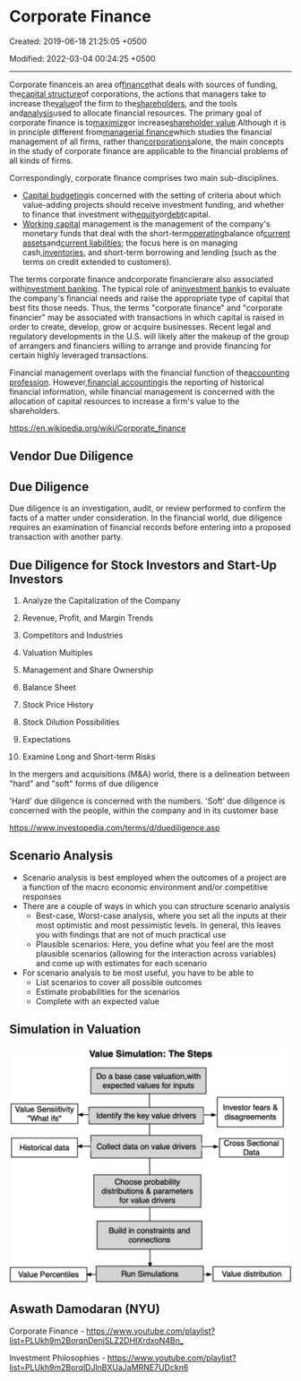 # Corporate Finance

Created: 2019-06-18 21:25:05 +0500

Modified: 2022-03-04 00:24:25 +0500

---

Corporate financeis an area of[finance](https://en.wikipedia.org/wiki/Finance)that deals with sources of funding, the[capital structure](https://en.wikipedia.org/wiki/Capital_structure)of corporations, the actions that managers take to increase the[value](https://en.wikipedia.org/wiki/Value_investing)of the firm to the[shareholders](https://en.wikipedia.org/wiki/Shareholder), and the tools and[analysis](https://en.wikipedia.org/wiki/Analysis)used to allocate financial resources. The primary goal of corporate finance is to[maximize](https://en.wikipedia.org/wiki/Shareholder_value)or increase[shareholder value](https://en.wikipedia.org/wiki/Valuation_(finance)).Although it is in principle different from[managerial finance](https://en.wikipedia.org/wiki/Managerial_finance)which studies the financial management of all firms, rather than[corporations](https://en.wikipedia.org/wiki/Corporations)alone, the main concepts in the study of corporate finance are applicable to the financial problems of all kinds of firms.

Correspondingly, corporate finance comprises two main sub-disciplines.

- [Capital budgeting](https://en.wikipedia.org/wiki/Capital_budgeting)is concerned with the setting of criteria about which value-adding projects should receive investment funding, and whether to finance that investment with[equity](https://en.wikipedia.org/wiki/Ownership_equity)or[debt](https://en.wikipedia.org/wiki/Debt)capital.
- [Working capital](https://en.wikipedia.org/wiki/Working_capital) management is the management of the company's monetary funds that deal with the short-term[operating](https://en.wikipedia.org/wiki/Business_operations)balance of[current assets](https://en.wikipedia.org/wiki/Current_asset)and[current liabilities](https://en.wikipedia.org/wiki/Current_liability); the focus here is on managing cash,[inventories](https://en.wikipedia.org/wiki/Inventory), and short-term borrowing and lending (such as the terms on credit extended to customers).

The terms corporate finance andcorporate financierare also associated with[investment banking](https://en.wikipedia.org/wiki/Investment_banking). The typical role of an[investment bank](https://en.wikipedia.org/wiki/Investment_bank)is to evaluate the company's financial needs and raise the appropriate type of capital that best fits those needs. Thus, the terms "corporate finance" and "corporate financier" may be associated with transactions in which capital is raised in order to create, develop, grow or acquire businesses. Recent legal and regulatory developments in the U.S. will likely alter the makeup of the group of arrangers and financiers willing to arrange and provide financing for certain highly leveraged transactions.

Financial management overlaps with the financial function of the[accounting profession](https://en.wikipedia.org/wiki/Accounting_profession). However,[financial accounting](https://en.wikipedia.org/wiki/Financial_accounting)is the reporting of historical financial information, while financial management is concerned with the allocation of capital resources to increase a firm's value to the shareholders.

<https://en.wikipedia.org/wiki/Corporate_finance>

## Vendor Due Diligence

## Due Diligence

Due diligence is an investigation, audit, or review performed to confirm the facts of a matter under consideration. In the financial world, due diligence requires an examination of financial records before entering into a proposed transaction with another party.

## Due Diligence for Stock Investors and Start-Up Investors

1. Analyze the Capitalization of the Company

2. Revenue, Profit, and Margin Trends

3. Competitors and Industries

4. Valuation Multiples

5. Management and Share Ownership

6. Balance Sheet

7. Stock Price History

8. Stock Dilution Possibilities

9. Expectations

10. Examine Long and Short-term Risks

In the mergers and acquisitions (M&A) world, there is a delineation between "hard" and "soft" forms of due diligence

'Hard' due diligence is concerned with the numbers. 'Soft' due diligence is concerned with the people, within the company and in its customer base

<https://www.investopedia.com/terms/d/duediligence.asp>

## Scenario Analysis

- Scenario analysis is best employed when the outcomes of a project are a function of the macro economic environment and/or competitive responses
- There are a couple of ways in which you can structure scenario analysis
  - Best-case, Worst-case analysis, where you set all the inputs at their most optimistic and most pessimistic levels. In general, this leaves you with findings that are not of much practical use
  - Plausible scenarios: Here, you define what you feel are the most plausible scenarios (allowing for the interaction across variables) and come up with estimates for each scenario
- For scenario analysis to be most useful, you have to be able to
  - List scenarios to cover all possible outcomes
  - Estimate probabilities for the scenarios
  - Complete with an expected value

## Simulation in Valuation

![image](media/Corporate-Finance-image1.jpeg)

## Aswath Damodaran (NYU)

Corporate Finance - <https://www.youtube.com/playlist?list=PLUkh9m2BorqnDenjSLZ2DHIXrdxoN4Bn_>

Investment Philosophies - <https://www.youtube.com/playlist?list=PLUkh9m2BorqlDJlnBXUaJaMRNE7UDckn6>

